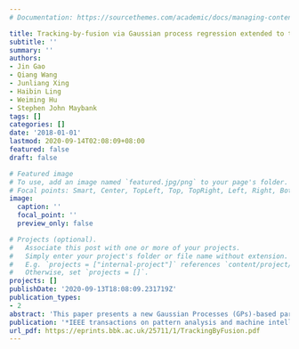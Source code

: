 ```yaml
---
# Documentation: https://sourcethemes.com/academic/docs/managing-content/

title: Tracking-by-fusion via Gaussian process regression extended to transfer learning
subtitle: ''
summary: ''
authors:
- Jin Gao
- Qiang Wang
- Junliang Xing
- Haibin Ling
- Weiming Hu
- Stephen John Maybank
tags: []
categories: []
date: '2018-01-01'
lastmod: 2020-09-14T02:08:09+08:00
featured: false
draft: false

# Featured image
# To use, add an image named `featured.jpg/png` to your page's folder.
# Focal points: Smart, Center, TopLeft, Top, TopRight, Left, Right, BottomLeft, Bottom, BottomRight.
image:
  caption: ''
  focal_point: ''
  preview_only: false

# Projects (optional).
#   Associate this post with one or more of your projects.
#   Simply enter your project's folder or file name without extension.
#   E.g. `projects = ["internal-project"]` references `content/project/deep-learning/index.md`.
#   Otherwise, set `projects = []`.
projects: []
publishDate: '2020-09-13T18:08:09.231719Z'
publication_types:
- 2
abstract: 'This paper presents a new Gaussian Processes (GPs)-based particle filter tracking framework. The framework non-trivially extends Gaussian process regression (GPR) to transfer learning, and, following the tracking-by-fusion strategy, integrates closely two tracking components, namely a GPs component and a CFs one. First, the GPs component analyzes and models the probability distribution of the object appearance by exploiting GPs. It categorizes the labeled samples into auxiliary and target ones, and explores unlabeled samples in transfer learning. The GPs component thus captures rich appearance information over object samples across time. On the other hand, to sample an initial particle set in regions of high likelihood through the direct simulation method in particle filtering, the powerful yet efficient correlation filters (CFs) are integrated, leading to the CFs component. In fact, the CFs component not only boosts the sampling quality, but also benefits from the GPs component, which provides re-weighted knowledge as latent variables for determining the impact of each correlation filter template from the auxiliary samples. In this way, the transfer learning based fusion enables effective interactions between the two components. Superior performance on four object tracking benchmarks (OTB-2015, Temple-Color, and VOT2015/2016), and in comparison with baselines and recent state-of-the-art trackers, has demonstrated clearly the effectiveness of the proposed framework.'
publication: '*IEEE transactions on pattern analysis and machine intelligence*'
url_pdf: https://eprints.bbk.ac.uk/25711/1/TrackingByFusion.pdf
---
```

